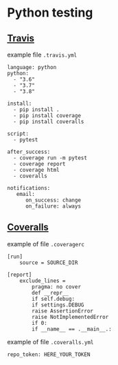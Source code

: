 # Python testing

## [Travis](https://travis-ci.org/)

example file `.travis.yml`
```
language: python
python:
  - "3.6"
  - "3.7"
  - "3.8"

install:
  - pip install .
  - pip install coverage
  - pip install coveralls

script:
  - pytest

after_success:
  - coverage run -m pytest
  - coverage report
  - coverage html
  - coveralls

notifications:
   email:
      on_success: change
      on_failure: always
```

## [Coveralls](https://coveralls.io/)

example of file `.coveragerc`

```
[run]
    source = SOURCE_DIR

[report]
    exclude_lines =
        pragma: no cover
        def __repr__
        if self.debug:
        if settings.DEBUG
        raise AssertionError
        raise NotImplementedError
        if 0:
        if __name__ == .__main__.:
```

example of file `.coveralls.yml`

```
repo_token: HERE_YOUR_TOKEN
```
